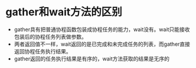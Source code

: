# gather和wait方法的区别


- gather具有把普通协程函数包装成协程任务的能力，wait没有。wait只能接收包装后的协程任务列表做参数。
- 两者返回值不一样，wait返回的是已完成和未完成任务的列表，而gather直接返回协程任务执行结果。
- gather返回的任务执行结果是有序的，wait方法获取的结果是无序的